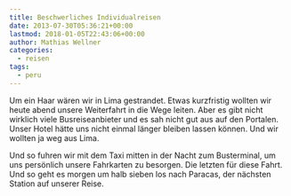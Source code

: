 ```yaml
---
title: Beschwerliches Individualreisen
date: 2013-07-30T05:36:21+00:00
lastmod: 2018-01-05T22:43:06+00:00
author: Mathias Wellner
categories:
  - reisen
tags:
  - peru
---
```

Um ein Haar wären wir in Lima gestrandet. Etwas kurzfristig wollten wir heute abend unsere Weiterfahrt in die Wege leiten. Aber es gibt nicht wirklich viele Busreiseanbieter und es sah nicht gut aus auf den Portalen. Unser Hotel hätte uns nicht einmal länger bleiben lassen können. Und wir wollten ja weg aus Lima. 

Und so fuhren wir mit dem Taxi mitten in der Nacht zum Busterminal, um uns persönlich unsere Fahrkarten zu besorgen. Die letzten für diese Fahrt. Und so geht es morgen um halb sieben los nach Paracas, der nächsten Station auf unserer Reise.